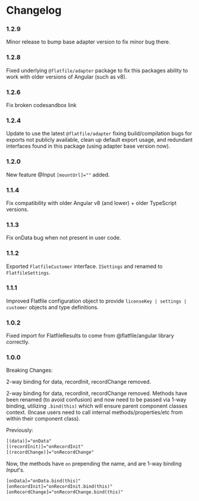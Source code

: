 # Changelog

### 1.2.9
Minor release to bump base adapter version to fix minor bug there.

### 1.2.8

Fixed underlying `@flatfile/adapter` package to fix this packages ability to work with older versions of Angular (such as v8).

### 1.2.6

Fix broken codesandbox link
### 1.2.4

Update to use the latest `@flatfile/adapter` fixing build/compilation bugs for exports not publicly available, clean up default export usage, and redundant interfaces found in this package (using adapter base version now).

### 1.2.0

New feature @Input `[mountUrl]=""` added.

### 1.1.4

Fix compatibility with older Angular v8 (and lower) + older TypeScript versions.

### 1.1.3

Fix onData bug when not present in user code.

### 1.1.2

Exported `FlatfileCustomer` interface.
`ISettings` and renamed to `FlatfileSettings`.
### 1.1.1

Improved Flatfile configuration object to provide `licenseKey | settings | customer` objects and type definitions.

### 1.0.2

Fixed import for FlatfileResults to come from @flatfile/angular library correctly.

### 1.0.0

Breaking Changes:

2-way binding for data, recordInit, recordChange removed.

2-way binding for data, recordInit, recordChange removed.
Methods have been renamed (to avoid confusion) and now need to be passed via 1-way binding, utilizing `.bind(this)` which will ensure parent component classes context. (Incase users need to call internal methods/properties/etc from within their component class).

Previously:

```html
[(data)]="onData"
[(recordInit)]="onRecordInit"
[(recordChange)]="onRecordChange"
```

Now, the methods have `on` prepending the name, and are 1-way binding *Input*'s.

```html
[onData]="onData.bind(this)"
[onRecordInit]="onRecordInit.bind(this)"
[onRecordChange]="onRecordChange.bind(this)"
```
